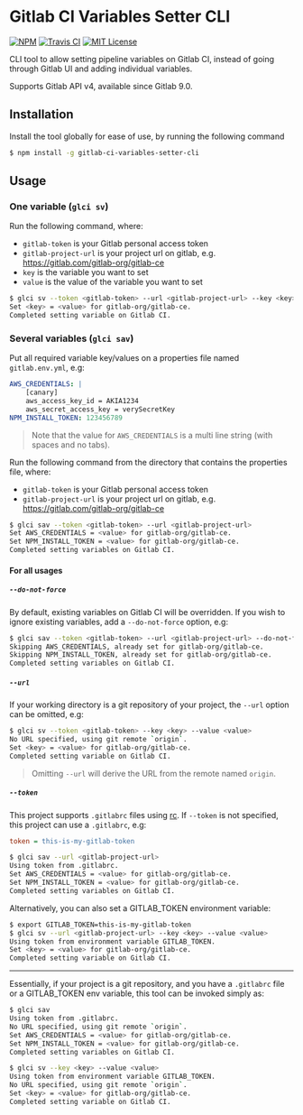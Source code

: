 # Gitlab CI Variables Setter CLI

[![NPM](https://img.shields.io/npm/v/gitlab-ci-variables-setter-cli.svg)](https://npmjs.org/packages/gitlab-ci-variables-setter-cli/)
[![Travis CI](https://img.shields.io/travis/temando/gitlab-ci-variables-cli.svg)](https://travis-ci.org/temando/gitlab-ci-variables-cli)
[![MIT License](https://img.shields.io/github/license/temando/gitlab-ci-variables-cli.svg)](https://en.wikipedia.org/wiki/MIT_License)

CLI tool to allow setting pipeline variables on Gitlab CI, instead of going through Gitlab UI and adding individual variables.

Supports Gitlab API v4, available since Gitlab 9.0.

## Installation

Install the tool globally for ease of use, by running the following command

```sh
$ npm install -g gitlab-ci-variables-setter-cli
```

## Usage

### One variable (`glci sv`)

Run the following command, where:

- `gitlab-token` is your Gitlab personal access token
- `gitlab-project-url` is your project url on gitlab, e.g. https://gitlab.com/gitlab-org/gitlab-ce
- `key` is the variable you want to set
- `value` is the value of the variable you want to set

```sh
$ glci sv --token <gitlab-token> --url <gitlab-project-url> --key <key> --value <value>
Set <key> = <value> for gitlab-org/gitlab-ce.
Completed setting variable on Gitlab CI.
```

### Several variables (`glci sav`)

Put all required variable key/values on a properties file named `gitlab.env.yml`, e.g:

```yml
AWS_CREDENTIALS: |
    [canary]
    aws_access_key_id = AKIA1234
    aws_secret_access_key = verySecretKey
NPM_INSTALL_TOKEN: 123456789
```

> Note that the value for `AWS_CREDENTIALS` is a multi line string (with spaces and no tabs).

Run the following command from the directory that contains the properties file, where:

- `gitlab-token` is your Gitlab personal access token
- `gitlab-project-url` is your project url on gitlab, e.g. https://gitlab.com/gitlab-org/gitlab-ce

```sh
$ glci sav --token <gitlab-token> --url <gitlab-project-url>
Set AWS_CREDENTIALS = <value> for gitlab-org/gitlab-ce.
Set NPM_INSTALL_TOKEN = <value> for gitlab-org/gitlab-ce.
Completed setting variables on Gitlab CI.
```

#### For all usages

##### `--do-not-force`

By default, existing variables on Gitlab CI will be overridden. If you wish to ignore existing variables, add a `--do-not-force` option, e.g:

```sh
$ glci sav --token <gitlab-token> --url <gitlab-project-url> --do-not-force
Skipping AWS_CREDENTIALS, already set for gitlab-org/gitlab-ce.
Skipping NPM_INSTALL_TOKEN, already set for gitlab-org/gitlab-ce.
Completed setting variables on Gitlab CI.
```

##### `--url`

If your working directory is a git repository of your project, the `--url` option can be omitted, e.g:

```sh
$ glci sv --token <gitlab-token> --key <key> --value <value>
No URL specified, using git remote `origin`.
Set <key> = <value> for gitlab-org/gitlab-ce.
Completed setting variable on Gitlab CI.
```

> Omitting `--url` will derive the URL from the remote named `origin`.

##### `--token`

This project supports `.gitlabrc` files using [rc](https://www.npmjs.com/package/rc).
If `--token` is not specified, this project can use a `.gitlabrc`, e.g:

```ini
token = this-is-my-gitlab-token
```

```sh
$ glci sav --url <gitlab-project-url>
Using token from .gitlabrc.
Set AWS_CREDENTIALS = <value> for gitlab-org/gitlab-ce.
Set NPM_INSTALL_TOKEN = <value> for gitlab-org/gitlab-ce.
Completed setting variables on Gitlab CI.
```

Alternatively, you can also set a GITLAB_TOKEN environment variable:

```sh
$ export GITLAB_TOKEN=this-is-my-gitlab-token
$ glci sv --url <gitlab-project-url> --key <key> --value <value>
Using token from environment variable GITLAB_TOKEN.
Set <key> = <value> for gitlab-org/gitlab-ce.
Completed setting variable on Gitlab CI.
```

---

Essentially, if your project is a git repository, and you have a `.gitlabrc` file or a GITLAB_TOKEN env variable,
 this tool can be invoked simply as:

```sh
$ glci sav
Using token from .gitlabrc.
No URL specified, using git remote `origin`.
Set AWS_CREDENTIALS = <value> for gitlab-org/gitlab-ce.
Set NPM_INSTALL_TOKEN = <value> for gitlab-org/gitlab-ce.
Completed setting variables on Gitlab CI.
```
```sh
$ glci sv --key <key> --value <value>
Using token from environment variable GITLAB_TOKEN.
No URL specified, using git remote `origin`.
Set <key> = <value> for gitlab-org/gitlab-ce.
Completed setting variable on Gitlab CI.
```
